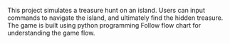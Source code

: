 This project simulates a treasure hunt on an island. Users can input commands to navigate the island, and ultimately find the hidden treasure. The game is built using python programming Follow flow chart for understanding the game flow.
